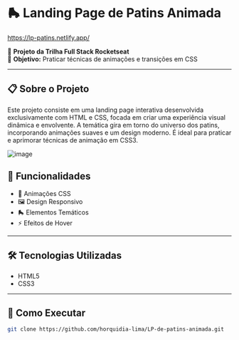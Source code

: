 # 🛼 Landing Page de Patins Animada

https://lp-patins.netlify.app/

🚀 **Projeto da Trilha Full Stack Rocketseat**  
🎯 **Objetivo:** Praticar técnicas de animações e transições em CSS

---

## 📋 Sobre o Projeto

Este projeto consiste em uma landing page interativa desenvolvida exclusivamente com HTML e CSS, focada em criar uma experiência visual dinâmica e envolvente. A temática gira em torno do universo dos patins, incorporando animações suaves e um design moderno. É ideal para praticar e aprimorar técnicas de animação em CSS3.

![image](https://github.com/user-attachments/assets/472e0459-57f2-41b9-ab5e-6cfa63eba1c9)


## 🎨 Funcionalidades

- 🎥 Animações CSS 
- 🖼️ Design Responsivo
- 🛼 Elementos Temáticos
- ⚡ Efeitos de Hover

---

## 🛠️ Tecnologias Utilizadas

- HTML5
- CSS3

---

## 🚀 Como Executar
 

   ```bash
   git clone https://github.com/horquidia-lima/LP-de-patins-animada.git


